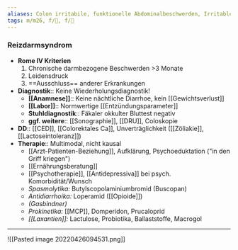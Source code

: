 ```yaml
---
aliases: Colon irritabile, funktionelle Abdominalbeschwerden, Irritable Bowel Syndrome, Irritables Darmsyndrom, Nervöser Darm, Reizkolon, Spastisches Kolon
tags: m/m26, f/💩, f/💭
---
```

### Reizdarmsyndrom

- **Rome IV Kriterien** 
	1. Chronische darmbezogene Beschwerden >3 Monate
	2. Leidensdruck
	3. ==Ausschluss== anderer Erkrankungen
- **Diagnostik**:: Keine Wiederholungsdiagnostik!
	- **[[Anamnese]]**:: Keine nächtliche Diarrhoe, kein [[Gewichtsverlust]]
	- **[[Labor]]**:: Normwertige [[Entzündungsparameter]]
	- **Stuhldiagnostik**:: Fäkaler okkulter Bluttest negativ
	- **ggf. weitere**:: [[Sonographie]], [[DRU]], Coloskopie
- **DD**:: [[CED]], [[Colorektales Ca]], Unverträglichkeit ([[Zöliakie]], [[Lactoseintoleranz]])
- **Therapie**:: Multimodal, nicht kausal
	- [[Arzt-Patienten-Beziehung]], Aufklärung, Psychoeduktation ("in den Griff kriegen")
	- [[Ernährungsberatung]]
	- [[Psychotherapie]], [[Antidepressiva]] bei psych. Komorbidität/Wunsch
	- *Spasmolytika:* Butylscopolaminiumbromid (Buscopan)
	- *Antidiarrhoika:* Loperamid ([[Opioide]])
	- *(Gasbindner)*
	- *Prokinetika:* [[MCP]], Domperidon, Prucaloprid
	- *[[Laxantien]]:* Lactulose, Probiotika, Ballaststoffe, Macrogol

---
![[Pasted image 20220426094531.png]]